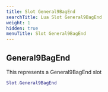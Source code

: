 ```yaml
---
title: Slot General9BagEnd
searchTitle: Lua Slot General9BagEnd
weight: 1
hidden: true
menuTitle: Slot General9BagEnd
---
```

## General9BagEnd

This represents a General9BagEnd slot
```lua
Slot.General9BagEnd
```